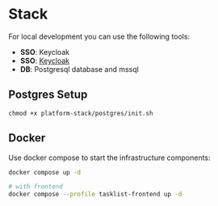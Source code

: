 # Stack

For local development you can use the following tools:

- **SSO**: Keycloak
- **SSO**: [Keycloak](https://www.keycloak.org/)
- **DB**: Postgresql database and mssql

## Postgres Setup
````
chmod +x platform-stack/postgres/init.sh
````

## Docker

Use docker compose to start the infrastructure components:

```bash
docker compose up -d

# with frontend
docker compose --profile tasklist-frontend up -d
```

